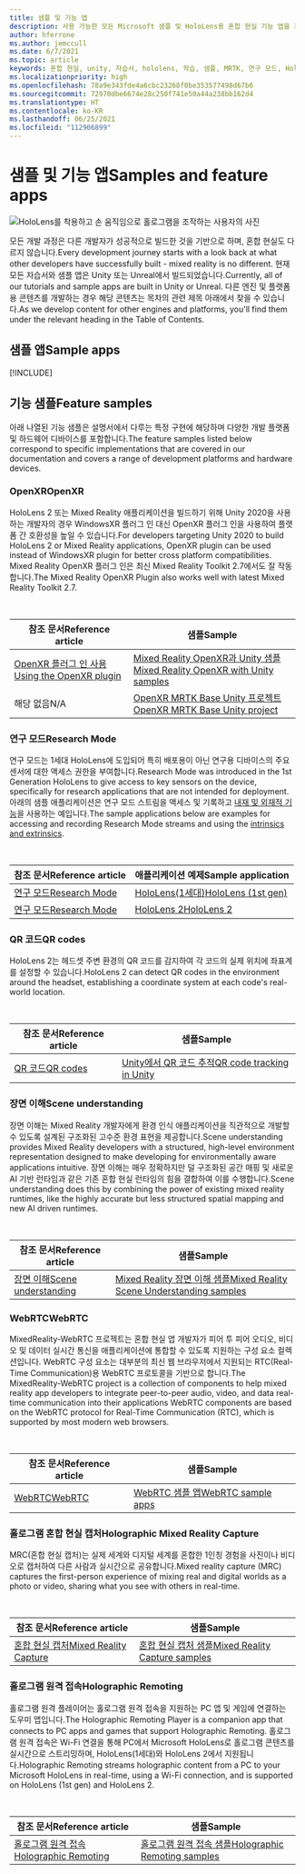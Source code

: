 ```yaml
---
title: 샘플 및 기능 앱
description: 사용 가능한 모든 Microsoft 샘플 및 HoloLens용 혼합 현실 기능 앱을 최신 상태로 유지합니다.
author: hferrone
ms.author: jemccull
ms.date: 6/7/2021
ms.topic: article
keywords: 혼합 현실, unity, 자습서, hololens, 학습, 샘플, MRTK, 연구 모드, HoloLens 2, qr 코드, WebRTC, 혼합 현실 캡처, 홀로그램 원격 접속, UX 도구
ms.localizationpriority: high
ms.openlocfilehash: 78a9e343fde4a6cbc23268f0be353577498d67b6
ms.sourcegitcommit: 72970dbe6674e28c250f741e50a44a238bb162d4
ms.translationtype: HT
ms.contentlocale: ko-KR
ms.lasthandoff: 06/25/2021
ms.locfileid: "112906899"
---
```

# <a name="samples-and-feature-apps"></a><span data-ttu-id="0d78e-104">샘플 및 기능 앱</span><span class="sxs-lookup"><span data-stu-id="0d78e-104">Samples and feature apps</span></span>

![HoloLens를 착용하고 손 움직임으로 홀로그램을 조작하는 사용자의 사진](unreal/images/unreal-developer.jpg)

<span data-ttu-id="0d78e-106">모든 개발 과정은 다른 개발자가 성공적으로 빌드한 것을 기반으로 하며, 혼합 현실도 다르지 않습니다.</span><span class="sxs-lookup"><span data-stu-id="0d78e-106">Every development journey starts with a look back at what other developers have successfully built - mixed reality is no different.</span></span> <span data-ttu-id="0d78e-107">현재 모든 자습서와 샘플 앱은 Unity 또는 Unreal에서 빌드되었습니다.</span><span class="sxs-lookup"><span data-stu-id="0d78e-107">Currently, all of our tutorials and sample apps are built in Unity or Unreal.</span></span> <span data-ttu-id="0d78e-108">다른 엔진 및 플랫폼용 콘텐츠를 개발하는 경우 해당 콘텐츠는 목차의 관련 제목 아래에서 찾을 수 있습니다.</span><span class="sxs-lookup"><span data-stu-id="0d78e-108">As we develop content for other engines and platforms, you'll find them under the relevant heading in the Table of Contents.</span></span>

## <a name="sample-apps"></a><span data-ttu-id="0d78e-109">샘플 앱</span><span class="sxs-lookup"><span data-stu-id="0d78e-109">Sample apps</span></span>

[!INCLUDE[](includes/tabs-samples.md)]

## <a name="feature-samples"></a><span data-ttu-id="0d78e-110">기능 샘플</span><span class="sxs-lookup"><span data-stu-id="0d78e-110">Feature samples</span></span>

<span data-ttu-id="0d78e-111">아래 나열된 기능 샘플은 설명서에서 다루는 특정 구현에 해당하며 다양한 개발 플랫폼 및 하드웨어 디바이스를 포함합니다.</span><span class="sxs-lookup"><span data-stu-id="0d78e-111">The feature samples listed below correspond to specific implementations that are covered in our documentation and covers a range of development platforms and hardware devices.</span></span>

### <a name="openxr"></a><span data-ttu-id="0d78e-112">OpenXR</span><span class="sxs-lookup"><span data-stu-id="0d78e-112">OpenXR</span></span>

<span data-ttu-id="0d78e-113">HoloLens 2 또는 Mixed Reality 애플리케이션을 빌드하기 위해 Unity 2020을 사용하는 개발자의 경우 WindowsXR 플러그 인 대신 OpenXR 플러그 인을 사용하여 플랫폼 간 호환성을 높일 수 있습니다.</span><span class="sxs-lookup"><span data-stu-id="0d78e-113">For developers targeting Unity 2020 to build HoloLens 2 or Mixed Reality applications, OpenXR plugin can be used instead of WindowsXR plugin for better cross platform compatibilities.</span></span> <span data-ttu-id="0d78e-114">Mixed Reality OpenXR 플러그 인은 최신 Mixed Reality Toolkit 2.7에서도 잘 작동합니다.</span><span class="sxs-lookup"><span data-stu-id="0d78e-114">The Mixed Reality OpenXR Plugin also works well with latest Mixed Reality Toolkit 2.7.</span></span>

<br>

| <span data-ttu-id="0d78e-115">참조 문서</span><span class="sxs-lookup"><span data-stu-id="0d78e-115">Reference article</span></span> | <span data-ttu-id="0d78e-116">샘플</span><span class="sxs-lookup"><span data-stu-id="0d78e-116">Sample</span></span> |
| --- | --- |
| [<span data-ttu-id="0d78e-117">OpenXR 플러그 인 사용</span><span class="sxs-lookup"><span data-stu-id="0d78e-117">Using the OpenXR plugin</span></span>](./unity/xr-project-setup.md) | [<span data-ttu-id="0d78e-118">Mixed Reality OpenXR과 Unity 샘플</span><span class="sxs-lookup"><span data-stu-id="0d78e-118">Mixed Reality OpenXR with Unity samples</span></span>](https://github.com/microsoft/OpenXR-Unity-MixedReality-Samples) |
| <span data-ttu-id="0d78e-119">해당 없음</span><span class="sxs-lookup"><span data-stu-id="0d78e-119">N/A</span></span> | [<span data-ttu-id="0d78e-120">OpenXR MRTK Base Unity 프로젝트</span><span class="sxs-lookup"><span data-stu-id="0d78e-120">OpenXR MRTK Base Unity project</span></span>](https://github.com/microsoft/UnityOpenXRMRTKBase) |

### <a name="research-mode"></a><span data-ttu-id="0d78e-121">연구 모드</span><span class="sxs-lookup"><span data-stu-id="0d78e-121">Research Mode</span></span>

<span data-ttu-id="0d78e-122">연구 모드는 1세대 HoloLens에 도입되어 특히 배포용이 아닌 연구용 디바이스의 주요 센서에 대한 액세스 권한을 부여합니다.</span><span class="sxs-lookup"><span data-stu-id="0d78e-122">Research Mode was introduced in the 1st Generation HoloLens to give access to key sensors on the device, specifically for research applications that are not intended for deployment.</span></span> <span data-ttu-id="0d78e-123">아래의 샘플 애플리케이션은 연구 모드 스트림을 액세스 및 기록하고 [내재 및 외재적 기능](/windows/mixed-reality/locatable-camera#locating-the-device-camera-in-the-world)을 사용하는 예입니다.</span><span class="sxs-lookup"><span data-stu-id="0d78e-123">The sample applications below are examples for accessing and recording Research Mode streams and using the [intrinsics and extrinsics](/windows/mixed-reality/locatable-camera#locating-the-device-camera-in-the-world).</span></span>

<br>

| <span data-ttu-id="0d78e-124">참조 문서</span><span class="sxs-lookup"><span data-stu-id="0d78e-124">Reference article</span></span> | <span data-ttu-id="0d78e-125">애플리케이션 예제</span><span class="sxs-lookup"><span data-stu-id="0d78e-125">Sample application</span></span> |
| --- | --- |
| [<span data-ttu-id="0d78e-126">연구 모드</span><span class="sxs-lookup"><span data-stu-id="0d78e-126">Research Mode</span></span>](platform-capabilities-and-apis/research-mode.md) | [<span data-ttu-id="0d78e-127">HoloLens(1세대)</span><span class="sxs-lookup"><span data-stu-id="0d78e-127">HoloLens (1st gen)</span></span>](https://github.com/microsoft/HoloLensForCV/tree/master/Samples) |
| [<span data-ttu-id="0d78e-128">연구 모드</span><span class="sxs-lookup"><span data-stu-id="0d78e-128">Research Mode</span></span>](platform-capabilities-and-apis/research-mode.md) | [<span data-ttu-id="0d78e-129">HoloLens 2</span><span class="sxs-lookup"><span data-stu-id="0d78e-129">HoloLens 2</span></span>](https://github.com/microsoft/HoloLens2ForCV/tree/main/Samples) |

### <a name="qr-codes"></a><span data-ttu-id="0d78e-130">QR 코드</span><span class="sxs-lookup"><span data-stu-id="0d78e-130">QR codes</span></span>

<span data-ttu-id="0d78e-131">HoloLens 2는 헤드셋 주변 환경의 QR 코드를 감지하여 각 코드의 실제 위치에 좌표계를 설정할 수 있습니다.</span><span class="sxs-lookup"><span data-stu-id="0d78e-131">HoloLens 2 can detect QR codes in the environment around the headset, establishing a coordinate system at each code's real-world location.</span></span>

<br>

| <span data-ttu-id="0d78e-132">참조 문서</span><span class="sxs-lookup"><span data-stu-id="0d78e-132">Reference article</span></span> | <span data-ttu-id="0d78e-133">샘플</span><span class="sxs-lookup"><span data-stu-id="0d78e-133">Sample</span></span> |
| --- | --- |
| [<span data-ttu-id="0d78e-134">QR 코드</span><span class="sxs-lookup"><span data-stu-id="0d78e-134">QR codes</span></span>](platform-capabilities-and-apis/qr-code-tracking.md) | [<span data-ttu-id="0d78e-135">Unity에서 QR 코드 추적</span><span class="sxs-lookup"><span data-stu-id="0d78e-135">QR code tracking in Unity</span></span>](https://github.com/microsoft/MixedReality-QRCode-Sample) |

### <a name="scene-understanding"></a><span data-ttu-id="0d78e-136">장면 이해</span><span class="sxs-lookup"><span data-stu-id="0d78e-136">Scene understanding</span></span>

<span data-ttu-id="0d78e-137">장면 이해는 Mixed Reality 개발자에게 환경 인식 애플리케이션을 직관적으로 개발할 수 있도록 설계된 구조화된 고수준 환경 표현을 제공합니다.</span><span class="sxs-lookup"><span data-stu-id="0d78e-137">Scene understanding provides Mixed Reality developers with a structured, high-level environment representation designed to make developing for environmentally aware applications intuitive.</span></span> <span data-ttu-id="0d78e-138">장면 이해는 매우 정확하지만 덜 구조화된 공간 매핑 및 새로운 AI 기반 런타임과 같은 기존 혼합 현실 런타임의 힘을 결합하여 이를 수행합니다.</span><span class="sxs-lookup"><span data-stu-id="0d78e-138">Scene understanding does this by combining the power of existing mixed reality runtimes, like the highly accurate but less structured spatial mapping and new AI driven runtimes.</span></span>

<br>

| <span data-ttu-id="0d78e-139">참조 문서</span><span class="sxs-lookup"><span data-stu-id="0d78e-139">Reference article</span></span> | <span data-ttu-id="0d78e-140">샘플</span><span class="sxs-lookup"><span data-stu-id="0d78e-140">Sample</span></span> |
| --- | --- |
| [<span data-ttu-id="0d78e-141">장면 이해</span><span class="sxs-lookup"><span data-stu-id="0d78e-141">Scene understanding</span></span>](../design/scene-understanding.md) | [<span data-ttu-id="0d78e-142">Mixed Reality 장면 이해 샘플</span><span class="sxs-lookup"><span data-stu-id="0d78e-142">Mixed Reality Scene Understanding samples</span></span>](https://github.com/microsoft/MixedReality-SceneUnderstanding-Samples) |

### <a name="webrtc"></a><span data-ttu-id="0d78e-143">WebRTC</span><span class="sxs-lookup"><span data-stu-id="0d78e-143">WebRTC</span></span>

<span data-ttu-id="0d78e-144">MixedReality-WebRTC 프로젝트는 혼합 현실 앱 개발자가 피어 투 피어 오디오, 비디오 및 데이터 실시간 통신을 애플리케이션에 통합할 수 있도록 지원하는 구성 요소 컬렉션입니다. WebRTC 구성 요소는 대부분의 최신 웹 브라우저에서 지원되는 RTC(Real-Time Communication)용 WebRTC 프로토콜을 기반으로 합니다.</span><span class="sxs-lookup"><span data-stu-id="0d78e-144">The MixedReality-WebRTC project is a collection of components to help mixed reality app developers to integrate peer-to-peer audio, video, and data real-time communication into their applications WebRTC components are based on the WebRTC protocol for Real-Time Communication (RTC), which is supported by most modern web browsers.</span></span>

<br>

| <span data-ttu-id="0d78e-145">참조 문서</span><span class="sxs-lookup"><span data-stu-id="0d78e-145">Reference article</span></span> | <span data-ttu-id="0d78e-146">샘플</span><span class="sxs-lookup"><span data-stu-id="0d78e-146">Sample</span></span> |
| --- | --- |
| [<span data-ttu-id="0d78e-147">WebRTC</span><span class="sxs-lookup"><span data-stu-id="0d78e-147">WebRTC</span></span>](https://microsoft.github.io/MixedReality-WebRTC) | [<span data-ttu-id="0d78e-148">WebRTC 샘플 앱</span><span class="sxs-lookup"><span data-stu-id="0d78e-148">WebRTC sample apps</span></span>](https://github.com/microsoft/MixedReality-WebRTC/tree/master/examples) |

### <a name="holographic-mixed-reality-capture"></a><span data-ttu-id="0d78e-149">홀로그램 혼합 현실 캡처</span><span class="sxs-lookup"><span data-stu-id="0d78e-149">Holographic Mixed Reality Capture</span></span>

<span data-ttu-id="0d78e-150">MRC(혼합 현실 캡처)는 실제 세계와 디지털 세계를 혼합한 1인칭 경험을 사진이나 비디오로 캡처하여 다른 사람과 실시간으로 공유합니다.</span><span class="sxs-lookup"><span data-stu-id="0d78e-150">Mixed reality capture (MRC) captures the first-person experience of mixing real and digital worlds as a photo or video, sharing what you see with others in real-time.</span></span>

<br>

| <span data-ttu-id="0d78e-151">참조 문서</span><span class="sxs-lookup"><span data-stu-id="0d78e-151">Reference article</span></span> | <span data-ttu-id="0d78e-152">샘플</span><span class="sxs-lookup"><span data-stu-id="0d78e-152">Sample</span></span> |
| --- | --- |
| [<span data-ttu-id="0d78e-153">혼합 현실 캡처</span><span class="sxs-lookup"><span data-stu-id="0d78e-153">Mixed Reality Capture</span></span>](platform-capabilities-and-apis/mixed-reality-capture-for-developers.md) | [<span data-ttu-id="0d78e-154">혼합 현실 캡처 샘플</span><span class="sxs-lookup"><span data-stu-id="0d78e-154">Mixed Reality Capture samples</span></span>](/samples/microsoft/windows-universal-samples/holographicmixedrealitycapture/) |

### <a name="holographic-remoting"></a><span data-ttu-id="0d78e-155">홀로그램 원격 접속</span><span class="sxs-lookup"><span data-stu-id="0d78e-155">Holographic Remoting</span></span>

<span data-ttu-id="0d78e-156">홀로그램 원격 플레이어는 홀로그램 원격 접속을 지원하는 PC 앱 및 게임에 연결하는 도우미 앱입니다.</span><span class="sxs-lookup"><span data-stu-id="0d78e-156">The Holographic Remoting Player is a companion app that connects to PC apps and games that support Holographic Remoting.</span></span> <span data-ttu-id="0d78e-157">홀로그램 원격 접속은 Wi-Fi 연결을 통해 PC에서 Microsoft HoloLens로 홀로그램 콘텐츠를 실시간으로 스트리밍하며, HoloLens(1세대)와 HoloLens 2에서 지원됩니다.</span><span class="sxs-lookup"><span data-stu-id="0d78e-157">Holographic Remoting streams holographic content from a PC to your Microsoft HoloLens in real-time, using a Wi-Fi connection, and is supported on HoloLens (1st gen) and HoloLens 2.</span></span>

<br>

| <span data-ttu-id="0d78e-158">참조 문서</span><span class="sxs-lookup"><span data-stu-id="0d78e-158">Reference article</span></span> | <span data-ttu-id="0d78e-159">샘플</span><span class="sxs-lookup"><span data-stu-id="0d78e-159">Sample</span></span> |
| --- | --- |
| [<span data-ttu-id="0d78e-160">홀로그램 원격 접속</span><span class="sxs-lookup"><span data-stu-id="0d78e-160">Holographic Remoting</span></span>](platform-capabilities-and-apis/holographic-remoting-player.md) | [<span data-ttu-id="0d78e-161">홀로그램 원격 접속 샘플</span><span class="sxs-lookup"><span data-stu-id="0d78e-161">Holographic Remoting samples</span></span>](https://github.com/microsoft/MixedReality-HolographicRemoting-Samples) |